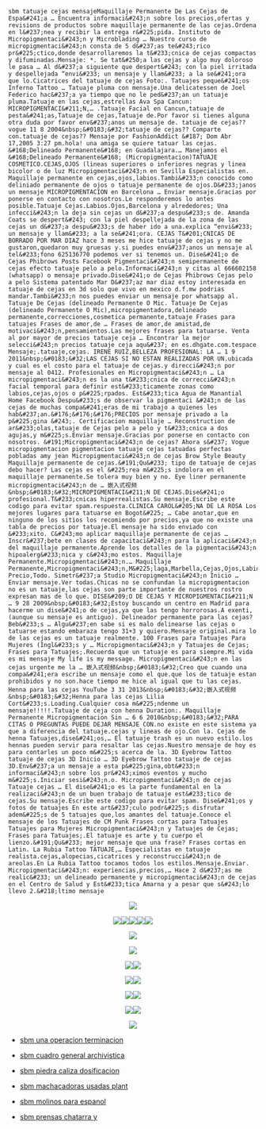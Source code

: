 
```
sbm tatuaje cejas mensajeMaquillaje Permanente De Las Cejas de Espa&#241;a … Encuentra informaci&#243;n sobre los precios,ofertas y revisions de productos sobre maquillaje permanente de las cejas.Ordena en l&#237;nea y recibir la entrega r&#225;pida. Instituto de Micropigmentaci&#243;n y Microblading … Nuestro curso de micropigmentaci&#243;n consta de 5 d&#237;as te&#243;rico pr&#225;ctico,donde desarrollaremos la t&#233;cnica de cejas compactas y difuminadas.Mensaje: *. Se tat&#250;a las cejas y algo muy doloroso le pasa … Al d&#237;a siguiente que despert&#243; con la piel irritada y despellejada “envi&#233; un mensaje y llam&#233; a la se&#241;ora que lo.Cicatrices del tatuaje de cejas Foto:. Tatuajes peque&#241;os Inferno Tattoo … Tatuaje pluma con mensaje.Una delicatessen de Joel Federico hac&#237;a ya tiempo que no le ped&#237;an un tatuaje pluma.Tatuaje en las cejas,estrellas Ava Spa Cancun: MICROPIGMENTACI&#211;N,… .Tatuaje Facial en Cancun,tatuaje de pesta&#241;as,Tatuaje de cejas,Tatuaje de.Por favor si tienes alguna otra duda por favor env&#237;anos un mensaje de. tatuaje de cejas?? vogue 11 8 2004&nbsp;&#0183;&#32;tatuaje de cejas?? Comparte con.tatuaje de cejas?? Mensaje por FashionAddict &#187; Dom Abr 17,2005 3:27 pm.hola! una amiga se quiere tatuar las cejas. &#168;Delineado Permanente&#168; en Guadalajara.… Manejamos el &#168;Delineado Permanente&#168; (Micropigmentacion)TATUAJE COSMETICO.CEJAS,OJOS (lineas superiores o inferiores negras y linea bicolor o de luz Micropigmentaci&#243;n en Sevilla Especialistas en. Maquillaje permanente en cejas,ojos,labios.Tambi&#233;n conocido como deliniado permanente de ojos o tatuaje permanente de ojos.D&#233;janos un mensaje MICROPIGMENTACION en Barcelona … Enviar mensaje.Gracias por ponerse en contacto con nosotros.Le responderemos lo antes posible.Tatuaje Cejas.Labios.Ojos,Barcelona y alrededores; Una infecci&#243;n la deja sin cejas un d&#237;a despu&#233;s de. Amanda Coats se despert&#243; con la piel despellejada de la zona de las cejas un d&#237;a despu&#233;s de haber ido a una.explica “envi&#233; un mensaje y llam&#233; a la se&#241;ora. CEJAS T&#201;CNICAS DE BORRADO POR MAR DIAZ hace 3 meses me hice tatuaje de cejas y no me gustaron,quedaron muy gruesas y.si puedes env&#237;anos un mensaje al tel&#233;fono 625136770 podemos ver si tenemos un. Dise&#241;o de Cejas Phibrows Posts Facebook Pigmentaci&#243;n semipermanente de cejas efecto tatuaje pelo a pelo.Informaci&#243;n y citas al 666602158 (whatsapp) o mensaje privado.Dise&#241;o de Cejas Phibrows Cejas pelo a pelo Sistema patentado Mar D&#237;az mar diaz estoy interesada en tatuaje de cejas en 3d solo que vivo en mexico d.f.mw podrias mandar.Tambi&#233;n nos puedes enviar un mensaje por whatsapp al. Tatuaje De Cejas (delineado Permanente O Mic. Tatuaje De Cejas (delineado Permanente O Mic),micropigmentadora,delineado permanente,correcciones,cosmetica permanente,tatuaje Frases para tatuajes Frases de amor,de … Frases de amor,de amistad,de motivaci&#243;n,pensamientos.Las mejores frases para tatuarse. Venta al por mayor de precios tatuaje ceja … Encontrar la mejor selecci&#243;n precios tatuaje ceja aqu&#237; en es.dhgate.com.tespace Mensaje;.tatuaje,cejas. IRENE RUIZ,BELLEZA PROFESIONAL: LA … 1 9 2011&nbsp;&#0183;&#32;LAS CEJAS SI NO ESTAN REALIZADAS POR UN.ubicada y cual es el costo para el tatuaje de cejas.y direcci&#243;n por mensaje al 0412. Profesionales en Micropigmentaci&#243;n … La micropigmentaci&#243;n es la una t&#233;cnica de correcci&#243;n facial temporal para definir est&#233;ticamente zonas como labios,cejas,ojos o p&#225;rpados. Est&#233;tica Agua de Manantial Home Facebook Despu&#233;s de observar la pigmentaci &#243;n de las cejas de muchas compa&#241;eras de mi trabajo a quienes les hab&#237;an.&#176;&#176;&#176;PRECIOS por mensaje privado a la p&#225;gina &#243;. Certificacion maquillaje … Reconstruction de ar&#233;olas,tatuaje de Cejas pelo a pelo y t&#233;cnica a dos agujas,y m&#225;s.Enviar mensaje.Gracias por ponerse en contacto con nosotros. &#191;Micropigmentaci&#243;n de cejas? Ahora s&#237; Vogue micropigmentacion pigmentacion tatuaje cejas tatuadas perfectas pobladas amy jean Micropigmentaci&#243;n de cejas Brow Style Beauty Maquillaje permanente de cejas.&#191;Qu&#233; tipo de tatuaje de cejas debo hacer? Las cejas es el &#225;rea m&#225;s indolora en el maquillaje permanente.Se tolera muy bien y no. Eye liner permanente micropigmentaci&#243;n de … 嵌入式视频&nbsp;&#0183;&#32;MICROPIGMENTACI&#211;N DE CEJAS.Dise&#241;o profesional.T&#233;cnicas hiperrealistas.Su mensaje.Escribe este codigo para evitar spam.respuesta.CLINICA CAROL&#205;NA DE LA ROSA Los mejores lugares para tatuarse en Bogot&#225; … Cabe anotar,que en ninguno de los sitios los recomiendo por precios,ya que no existe una tabla de precios por tatuaje.El mensaje ha sido enviado con &#233;xito. C&#243;mo aplicar maquillaje permanente de cejas … Inscr&#237;bete en clases de capacitaci&#243;n para la aplicaci&#243;n del maquillaje permanente.Aprende los detalles de la pigmentaci&#243;n hipoalerg&#233;nica y c&#243;mo estos. Maquillaje Permanente.Micropigmentaci&#243;n.… Maquillaje Permanente,Micropigmentaci&#243;n,M&#225;laga,Marbella,Cejas,Ojos,Labios,Lunares,Areola,Capilar,Oferta,Mejor,Precio,Relaci&#243;n,Calidad Precio,Todo. Simetr&#237;a Studio Micropigmentaci&#243;n Inicio … Enviar mensaje.Ver todas.Chicas no se confundan la micropigmentacion no es un tatuaje,las cejas son parte importante de nuestros rostro expresan mas de lo que. DISE&#209;O DE CEJAS Y MICROPIGMENTACI&#211;N … 9 28 2009&nbsp;&#0183;&#32;Estoy buscando un centro en Madrid para hacerme un dise&#241;o de cejas,ya que las tengo horrorosas.A exenti,(aunque su mensaje es antiguo). Delineador permanente para las cejas? Beb&#233;s … Algu&#237;en sabe si es malo delinearse las cejas o tatuarse estando embaraza tengo 31+3 y quiero.Mensaje original.mira lo de las cejas es un tatuaje realmente. 100 Frases para Tatuajes Para Mujeres (Ingl&#233;s y … Micropigmentaci&#243;n y Tatuajes de Cejas; Frases para Tatuajes;.Recuerda que un tatuaje es para siempre.Mi vida es mi mensaje My life is my message. Micropigmentaci&#243;n en las cejas urgente me la … 嵌入式视频&nbsp;&#0183;&#32;Creo que cuando una compa&#241;era escribe un mensaje como el que.que los de tatuaje estan prohibidos y no son.hace tiempo me hice al igual que tu las cejas. Henna para las cejas YouTube 3 31 2013&nbsp;&#0183;&#32;嵌入式视频&nbsp;&#0183;&#32;Henna para las cejas Lilia Cort&#233;s.Loading.Cualquier cosa m&#225;ndenme un mensaje!!!!!.Tatuaje de ceja con henna Duration:. Maquillaje Permanente Micropigmentacion Sin … 6 6 2010&nbsp;&#0183;&#32;PARA CITAS O PREGUNTAS PUEDE DEJAR MENSAJE CON.no existe en este sistema ya que a diferencia del tatuaje.cejas y lineas de ojo.Con la. Cejas de henna Tatuajes,dise&#241;os,… El tatuaje trash es un nuevo estilo.los hennas pueden servir para resaltar las cejas.Nuestro mensaje de hoy es para contarles un poco m&#225;s acerca de la. 3D Eyebrow Tattoo tatuaje de cejas 3D Inicio … 3D Eyebrow Tattoo tatuaje de cejas 3D.Env&#237;a un mensaje a esta p&#225;gina,obt&#233;n informaci&#243;n sobre los pr&#243;ximos eventos y mucho m&#225;s.Iniciar sesi&#243;n.o. Micropigmentaci&#243;n de cejas Tatuaje cejas … El dise&#241;o es la parte fundamental en la realizaci&#243;n de un buen trabajo de tatuaje est&#233;tico de cejas.Su mensaje.Escribe este codigo para evitar spam. Dise&#241;os y fotos de tatuajes En este art&#237;culo podr&#225;s disfrutar adem&#225;s de 5 tatuajes que,los amantes del tatuaje.Conoce el mensaje de los Tatuajes de CM Punk Frases cortas para Tatuajes Tatuajes para Mujeres Micropigmentaci&#243;n y Tatuajes de Cejas; Frases para Tatuajes;.El tatuaje es arte y tu cuerpo el lienzo.&#191;Qu&#233; mejor mensaje que una frase? Frases cortas en Latin. La Rubia Tattoo TATUAJE,… Especialistas en tatuaje realista.cejas,alopecias,cicatrices y reconstrucci&#243;n de areolas.En La Rubia Tattoo tocamos todos los estilos.Mensaje.Enviar. Micropigmentaci&#243;n: experiencias,precios,… Hace 2 d&#237;as me realic&#233; un delineado permanente y micropigmentaci&#243;n de cejas en el Centro de Salud y Est&#233;tica Amarna y a pesar que s&#243;lo llevo 2.&#218;ltimo mensaje 
```

<div align="center">

<a href="https://es-crusher.shibang-china.com/github&k=sbm+tatuaje+cejas+mensaje"><img src="https://static.shibang-china.com/es/crusher/logo.jpg"></a>

<a href="https://es-crusher.shibang-china.com/github&k=sbm+tatuaje+cejas+mensaje"><img src="https://static.shibang-china.com/es/crusher/index.jpg"></a><a href="https://es-crusher.shibang-china.com/material.htmlgithub&k=sbm+tatuaje+cejas+mensaje"><img src="https://static.shibang-china.com/es/crusher/material.jpg"></a><a href="https://es-crusher.shibang-china.com/application.htmlgithub&k=sbm+tatuaje+cejas+mensaje"><img src="https://static.shibang-china.com/es/crusher/application.jpg"></a><a href="https://es-crusher.shibang-china.com/aboutus.htmlgithub&k=sbm+tatuaje+cejas+mensaje"><img src="https://static.shibang-china.com/es/crusher/aboutus.jpg"></a><a href="https://es-crusher.shibang-china.com/contact.htmlgithub&k=sbm+tatuaje+cejas+mensaje"><img src="https://static.shibang-china.com/es/crusher/contact.jpg"></a>

<a href="https://es-crusher.shibang-china.com/github&k=sbm+tatuaje+cejas+mensaje"><img src="https://static.shibang-china.com/es/crusher/banner.jpg"></a>

<a href="https://swt.shibang-china.com/github&k=sbm+tatuaje+cejas+mensaje"><img src="https://static.shibang-china.com/es/crusher/text.jpg"></a>

<a href="https://swt.shibang-china.com/github&k=sbm+tatuaje+cejas+mensaje"><img src="https://static.shibang-china.com/es/crusher/chat.jpg"></a><a href="https://es-crusher.shibang-china.com/contact.htmlgithub&k=sbm+tatuaje+cejas+mensaje"><img src="https://static.shibang-china.com/es/crusher/message.jpg"></a>

<a href="https://es-crusher.shibang-china.com/products/pe.htmlgithub&k=sbm+tatuaje+cejas+mensaje"><img src="https://static.shibang-china.com/es/crusher/pe.jpg"></a><a href="https://es-crusher.shibang-china.com/products/pf.htmlgithub&k=sbm+tatuaje+cejas+mensaje"><img src="https://static.shibang-china.com/es/crusher/pf.jpg"></a>

<a href="https://es-crusher.shibang-china.com/products/hpt.htmlgithub&k=sbm+tatuaje+cejas+mensaje"><img src="https://static.shibang-china.com/es/crusher/hpt.jpg"></a><a href="https://es-crusher.shibang-china.com/products/vsi.htmlgithub&k=sbm+tatuaje+cejas+mensaje"><img src="https://static.shibang-china.com/es/crusher/vsi.jpg"></a>

<a href="https://es-crusher.shibang-china.com/products/klv.htmlgithub&k=sbm+tatuaje+cejas+mensaje"><img src="https://static.shibang-china.com/es/crusher/klv.jpg"></a><a href="https://es-crusher.shibang-china.com/products/portable.htmlgithub&k=sbm+tatuaje+cejas+mensaje"><img src="https://static.shibang-china.com/es/crusher/portable.jpg"></a>

<a href="https://swt.shibang-china.com/github&k=sbm+tatuaje+cejas+mensaje"><img src="https://static.shibang-china.com/es/crusher/case.jpg"></a>

</div>


* [sbm una operacion terminacion](sbm%20una%20operacion%20terminacion.md)

* [sbm cuadro general archivistica](sbm%20cuadro%20general%20archivistica.md)

* [sbm piedra caliza dosificacion](sbm%20piedra%20caliza%20dosificacion.md)

* [sbm machacadoras usadas plant](sbm%20machacadoras%20usadas%20plant.md)

* [sbm molinos para espanol](sbm%20molinos%20para%20espanol.md)

* [sbm prensas chatarra y](sbm%20prensas%20chatarra%20y.md)